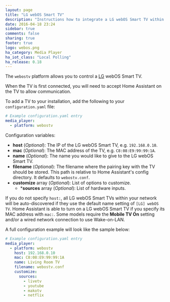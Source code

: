 ```yaml
---
layout: page
title: "LG webOS Smart TV"
description: "Instructions how to integrate a LG webOS Smart TV within Home Assistant."
date: 2016-04-18 23:24
sidebar: true
comments: false
sharing: true
footer: true
logo: webos.png
ha_category: Media Player
ha_iot_class: "Local Polling"
ha_release: 0.18
---
```


The `webostv` platform allows you to control a [LG](http://www.lg.com/) webOS Smart TV.

When the TV is first connected, you will need to accept Home Assistant on the TV to allow communication.

To add a TV to your installation, add the following to your `configuration.yaml` file:

```yaml
# Example configuration.yaml entry
media_player:
  - platform: webostv
```

Configuration variables:

- **host** (*Optional*): The IP of the LG webOS Smart TV, e.g. `192.168.0.10`.
- **mac** (*Optional*): The MAC address of the TV, e.g. `C8:08:E9:99:99:1A`.
- **name** (*Optional*): The name you would like to give to the LG webOS Smart TV.
- **filename** (*Optional*): The filename where the pairing key with the TV should be stored. This path is relative to Home Assistant's config directory. It defaults to `webostv.conf`.
- **customize** array (*Optional*): List of options to customize.
  - ***sources** array (*Optional*): List of hardware inputs.

If you do not specify `host:`, all LG webOS Smart TVs within your network will be auto-discovered if they use the default name setting of `[LG] webOS TV`.
Home Assistant is able to turn on a LG webOS Smart TV if you specify its MAC address with `mac:`. Some models require the **Mobile TV On** setting and/or a wired network connection to use Wake-on-LAN.

A full configuration example will look like the sample below:

```yaml
# Example configuration.yaml entry
media_player:
  - platform: webostv
    host: 192.168.0.10
    mac: C8:08:E9:99:99:1A
    name: Living Room TV
    filename: webostv.conf
    customize:
      sources:
        - livetv
        - youtube
        - makotv
        - netflix
```
